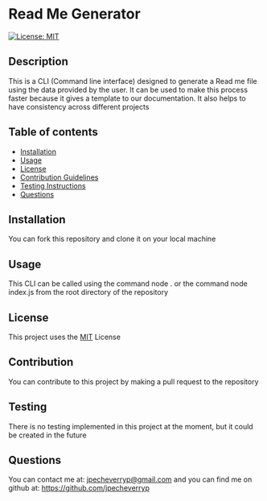 # Read Me Generator
  [![License: MIT](https://img.shields.io/badge/License-MIT-yellow.svg)](https://opensource.org/licenses/MIT)
## Description
This is a CLI (Command line interface) designed to generate a Read me file using the data provided by the user. It can be used to make this process faster because it gives a template to our documentation. It also helps to have consistency across different projects
## Table of contents
- [Installation](#installation)
- [Usage](#usage)
- [License](#license)
- [Contribution Guidelines](#contribution)
- [Testing Instructions](#testing)
- [Questions](#questions)
## Installation
You can fork this repository and clone it on your local machine
## Usage
This CLI can be called using the command node . or the command node index.js from the root directory of the repository
## License
This project uses the [MIT](LICENSE) License 
## Contribution
You can contribute to this project by making a pull request to the repository
## Testing
There is no testing implemented in this project at the moment, but it could be created in the future
## Questions
You can contact me at: 
jpecheverryp@gmail.com
and you can find me on github at:
https://github.com/jpecheverryp
